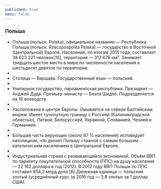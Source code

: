 ```yaml
---
published: true
menu: false
---
```

### Польша

- По́льша (польск. Polska), официальное название — Респу́блика По́льша (польск. Rzeczpospolita Polska) — государство в Восточной (Центральной) Европе. Население, по итогам 2015 года, составляет 38 623 221 человек[10], территория — 312 679 км². Занимает тридцать шестое место в мире по численности населения и шестьдесят девятое по территории.
- 
- Столица — Варшава. Государственный язык — польский.
- 
- Унитарное государство, парламентская республика. Президент — Анджей Дуда. Премьер-министр — Беата Шидло. Подразделяется на 16 воеводств.
- 
- Расположена в центре Европы. Омывается на севере Балтийским морем. Имеет сухопутную границу с Россией (Калининградской областью), Литвой, Белоруссией, Украиной, Словакией, Чехией и Германией.
- 
- Бо́льшая часть верующих (около 87 % населения) исповедует католицизм, что делает Польшу страной с самым большим католическим населением в Центральной Европе.
- 
- Индустриальная страна с развивающейся экономикой. Объём ВВП по паритету покупательной способности (ППС) на душу населения — 22 162 доллара в год (2012). В 2012 году ВВП Польши по ППС составил 854,2 млрд долл.[6] Денежная единица — польский злотый (усреднённый курс за 2016 год — 3,8 злотых за 1 доллар США).
